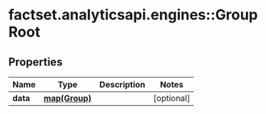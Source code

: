 # factset.analyticsapi.engines::GroupRoot

## Properties
Name | Type | Description | Notes
------------ | ------------- | ------------- | -------------
**data** | [**map(Group)**](Group.md) |  | [optional] 


